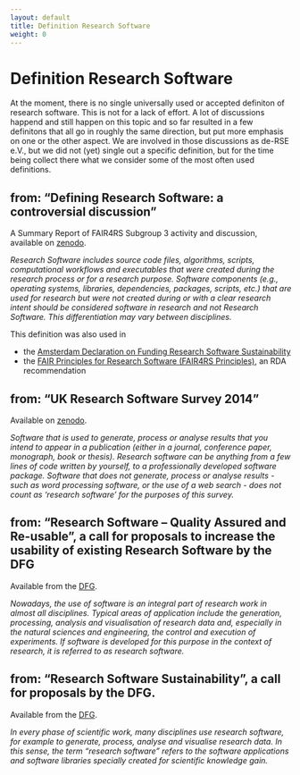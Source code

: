 ```yaml
---
layout: default
title: Definition Research Software
weight: 0
---        
```


# Definition Research Software

At the moment, there is no single universally used or accepted definiton of research software.
This is not for a lack of effort.
A lot of discussions happend and still happen on this topic and so far resulted in a few definitons that all go in roughly the same direction, but put more emphasis on one or the other aspect.
We are involved in those discussions as de-RSE e.V., but we did not (yet) single out a specific definition, but for the time being collect there what we consider some of the most often used definitions.

## from: “Defining Research Software: a controversial discussion”

A Summary Report of FAIR4RS Subgroup 3 activity and discussion, available on [zenodo](https://zenodo.org/records/5504016).

_Research Software includes source code files, algorithms, scripts, computational workflows and executables that were created during the research process or for a research purpose.
Software components (e.g., operating systems, libraries, dependencies, packages, scripts, etc.) that are used for research but were not created during or with a clear research intent should be considered software in research and not Research Software.
This differentiation may vary between disciplines._

This definition was also used in

- the [Amsterdam Declaration on Funding Research Software Sustainability](https://zenodo.org/records/8325436)
- the [FAIR Principles for Research Software (FAIR4RS Principles)](https://zenodo.org/records/6623556), an RDA recommendation

## from: “UK Research Software Survey 2014”

Available on [zenodo](https://zenodo.org/records/14809).

_Software that is used to generate, process or analyse results that you intend to appear in a publication (either in a journal, conference paper, monograph, book or thesis).
Research software can be anything from a few lines of code written by yourself, to a professionally developed software package.
Software that does not generate, process or analyse results - such as word processing software, or the use of a web search - does not count as ‘research software’ for the purposes of this survey._

## from: “Research Software – Quality Assured and Re-usable”, a call for proposals to increase the usability of existing Research Software by the DFG

Available from the [DFG](https://www.dfg.de/en/news/news-topics/announcements-proposals/2022/info-wissenschaft-22-85).

_Nowadays, the use of software is an integral part of research work in almost all disciplines.
Typical areas of application include the generation, processing, analysis and visualisation of research data and, especially in the natural sciences and engineering, the control and execution of experiments.
If software is developed for this purpose in the context of research, it is referred to as research software._

## from: “Research Software Sustainability”, a call for proposals by the DFG.

Available from the [DFG](https://www.dfg.de/resource/blob/172676/861b6b46e50aef649ee6634c7a2d0b6a/161026-dfg-call-proposal-software-en-data.pdf).

_In every phase of scientific work, many disciplines use research software, for example to
generate, process, analyse and visualise research data.
In this sense, the term “research
software” refers to the software applications and software libraries specially created for
scientific knowledge gain._
